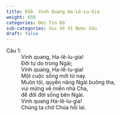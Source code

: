 ```yaml
---
title: 658. Vinh Quang Ha-Lê-Lu-Gia
weight: 658
categories: Đời Tín Đồ
sub-categories: Vui Vẻ Vì Được Cứu
draft: false
---
```

<dl><dt>Câu 1:</dt><dd data-verse="1">Vinh quang, Ha-lê-lu-gia! <br/>Ðời tự do trong Ngài; <br/>Vinh quang, Ha-lê-lu-gia! <br/>Một cuộc sống mới từ nay. <br/>Muôn tội, quyền năng Ngài buông tha, <br/>vui mừng về miền nhà Cha, <br/>để đời đời sống bên Ngài. <br/>Vinh quang Ha-lê-lu-gia! <br/>Chúng ta chờ Chúa hồi lai. </dd></dl>